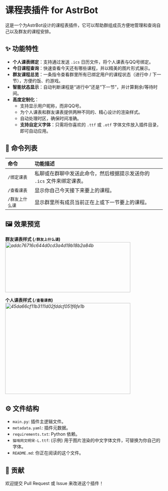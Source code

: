 # 课程表插件 for AstrBot

这是一个为AstrBot设计的课程表插件，它可以帮助群组成员方便地管理和查询自己以及群友的课程安排。

## ✨ 功能特性

*   **个人课表绑定**：支持通过发送 `.ics` 日历文件，将个人课表与QQ号绑定。
*   **今日课程查询**：快速查看今天还有哪些课程，并以精美的图片形式展示。
*   **群友课程总览**：一条指令查看群里所有已绑定用户的课程状态（进行中 / 下一节），方便约饭、约游戏。
*   **智能状态显示**：自动判断课程是“进行中”还是“下一节”，并计算剩余/等待时间。
*   **高度定制化**：
    *   支持显示用户昵称，而非QQ号。
    *   为个人课表和群友课表提供两种不同的、精心设计的渲染样式。
    *   自动处理时区，确保时间准确。
    *   **支持自定义字体**：只需将你喜欢的 `.ttf` 或 `.otf` 字体文件放入插件目录，即可自动应用。

## 📝 命令列表

| 命令 | 功能描述 |
| :--- | :--- |
| `/绑定课表` | 私聊或在群聊中发送此命令，然后根据提示发送你的 `.ics` 文件来绑定课表。 |
| `/查看课表` | 显示你自己今天接下来要上的课程。 |
| `/群友上什么课` | 显示群里所有成员当前正在上或下一节要上的课程。 |

## 🖼️ 效果预览

**群友课表样式 (`/群友上什么课`)**
*<img width="400" height="160" alt="addc76716c644d0cd3a4d19b18b2a84b" src="https://github.com/user-attachments/assets/a5527925-3b44-49bc-8eb7-726ed7b27dbc" />*



**个人课表样式 (`/查看课表`)**
*<img width="400" height="290" alt="45da66cf11b3111d02fddcf051f6fe1b" src="https://github.com/user-attachments/assets/e0079695-0da5-40ef-bbac-aa32116087b0" />*

## ⚙️ 文件结构

*   `main.py`: 插件主逻辑文件。
*   `metadata.yaml`: 插件元数据。
*   `requirements.txt`: Python 依赖。
*   `猫啃网文明宋-L.ttf`: (示例) 用于图片渲染的中文字体文件，可替换为你自己的字体。
*   `README.md`: 你正在阅读的这个文件。

## 🤝 贡献


欢迎提交 Pull Request 或 Issue 来改进这个插件！


